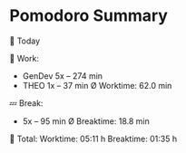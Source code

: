 
# Pomodoro Summary

📅 Today

🍅 Work:
- GenDev      5x – 274 min
- THEO        1x – 37 min
Ø Worktime: 62.0 min

💤 Break:
- 5x – 95 min
Ø Breaktime: 18.8 min

🧠 Total:
Worktime:  05:11 h
Breaktime: 01:35 h

